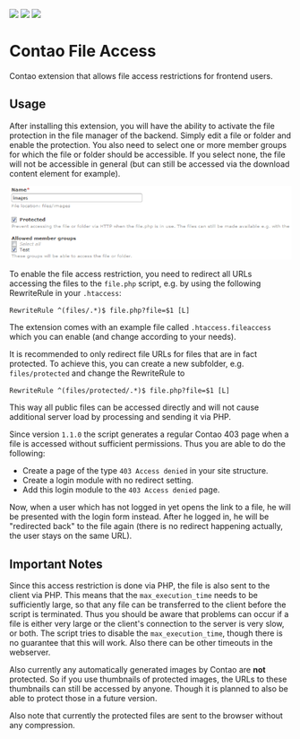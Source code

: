 [![](https://img.shields.io/maintenance/yes/2016.svg)](https://github.com/fritzmg/contao-file-access)
[![](https://img.shields.io/packagist/v/fritzmg/contao-file-access.svg)](https://packagist.org/packages/fritzmg/contao-file-access)
[![](https://img.shields.io/packagist/dt/fritzmg/contao-file-access.svg)](https://packagist.org/packages/fritzmg/contao-file-access)

Contao File Access
=====================

Contao extension that allows file access restrictions for frontend users.

## Usage

After installing this extension, you will have the ability to activate the file protection in the file manager of the backend. Simply edit a file or folder and enable the protection. You also need to select one or more member groups for which the file or folder should be accessible. If you select none, the file will not be accessible in general (but can still be accessed via the download content element for example).

![Screenshot](https://raw.githubusercontent.com/fritzmg/contao-file-access/master/screenshot.png)

To enable the file access restriction, you need to redirect all URLs accessing the files to the `file.php` script, e.g. by using the following RewriteRule in your `.htaccess`:

```
RewriteRule ^(files/.*)$ file.php?file=$1 [L]
```

The extension comes with an example file called `.htaccess.fileaccess` which you can enable (and change according to your needs).

It is recommended to only redirect file URLs for files that are in fact protected. To achieve this, you can create a new subfolder, e.g. `files/protected` and change the RewriteRule to

```
RewriteRule ^(files/protected/.*)$ file.php?file=$1 [L]
```

This way all public files can be accessed directly and will not cause additional server load by processing and sending it via PHP.

Since version `1.1.0` the script generates a regular Contao 403 page when a file is accessed without sufficient permissions. Thus you are able to do the following:

- Create a page of the type `403 Access denied` in your site structure.
- Create a login module with no redirect setting.
- Add this login module to the `403 Access denied` page.

Now, when a user which has not logged in yet opens the link to a file, he will be presented with the login form instead. After he logged in, he will be "redirected back" to the file again (there is no redirect happening actually, the user stays on the same URL).

## Important Notes

Since this access restriction is done via PHP, the file is also sent to the client via PHP. This means that the `max_execution_time` needs to be sufficiently large, so that any file can be transferred to the client before the script is terminated. Thus you should be aware that problems can occur if a file is either very large or the client's connection to the server is very slow, or both. The script tries to disable the `max_execution_time`, though there is no guarantee that this will work. Also there can be other timeouts in the webserver.

Also currently any automatically generated images by Contao are __not__ protected. So if you use thumbnails of protected images, the URLs to these thumbnails can still be accessed by anyone. Though it is planned to also be able to protect those in a future version.

Also note that currently the protected files are sent to the browser without any compression.
